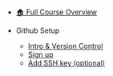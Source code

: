 - [🏠 Full Course Overview](/README)


- Github Setup
  - [Intro & Version Control](./Intro---Version-Control.md "Intro & Version Control")
  - [Sign up](./Sign-up.md "Sign up")
  - [Add SSH key (optional)](./Add-SSH-key--optional-.md "Add SSH key (optional)")
